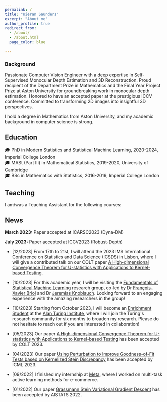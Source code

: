 ```yaml
---
permalink: /
title: "Kieran Saunders"
excerpt: "About me"
author_profile: true
redirect_from: 
  - /about/
  - /about.html
  page_color: blue

---
```



### Background

Passionate Computer Vision Engineer with a deep expertise in Self-Supervised Monocular Depth Estimation and 3D Reconstruction. Proud recipient of the Department Prize in Mathematics and the Final Year Project Prize at Aston University for groundbreaking work in monocular depth estimation. Honored to have an accepted paper at the prestigious ICCV conference. Committed to transforming 2D images into insightful 3D perspectives.

I hold a degree in Mathematics from Aston University, and my academic background in computer science is strong.



## Education 
:mortar_board: PhD in Modern Statistics and Statistical Machine Learning, 2020-2024, <span class="grey">Imperial College London</span> \
:mortar_board: MASt (Part III) in Mathematical Statistics, 2019-2020, <span class="grey">University of Cambridge</span> \
:mortar_board: BSc in Mathematics with Statistics, 2016-2019, <span class="grey">Imperial College London</span>

## Teaching
I am/was a Teaching Assistant for the following courses:

## News

**March 2023:** Paper accepted at ICARSC2023 (Dyna-DM)

**July 2023:** Paper accepted at ICCV2023 (Robust-Depth)


- [12/2023] From 17th to 21st, I will attend the 2023 IMS International Conference on Statistics and Data Science (ICSDS) in Lisbon, where I will give a contributed talk on our COLT paper [A High-dimensional Convergence Theorem for U-statistics with Applications to Kernel-based Testing](https://proceedings.mlr.press/v195/huang23a.html).

- [10/2023] For this academic year, I will be visiting the [Fundamentals of Statistical Machine Learning](https://fsml-ucl.github.io/) research group, co-led by Dr [François-Xavier Briol](https://fxbriol.github.io/) and Dr [Jeremias Knoblauch](https://jeremiasknoblauch.github.io/). Looking forward to an engaging experience with the amazing researchers in the group!

- [10/2023] Starting from October 2023, I will become an [Enrichment Student](https://www.turing.ac.uk/work-turing/studentships/enrichment) at the [Alan Turing Institute](https://www.turing.ac.uk/), where I will join the Turing's research community for six months to broaden my research. Please do not hesitate to reach out if you are interested in collaboration!

- [05/2023] Our paper [A High-dimensional Convergence Theorem for U-statistics with Applications to Kernel-based Testing](https://proceedings.mlr.press/v195/huang23a.html) has been accepted by COLT 2023.

- [04/2023] Our paper [Using Perturbation to Improve Goodness-of-Fit Tests based on Kernelized Stein Discrepancy](https://arxiv.org/abs/2304.14762) has been accepted by ICML 2023.

- [09/2022] I finished my internship at [Meta](https://research.facebook.com/), where I worked on multi-task active learning methods for e-commerce.

- [01/2022] Our paper [Grassmann Stein Variational Gradient Descent](https://proceedings.mlr.press/v151/liu22a.html) has been accepted by AISTATS 2022.
   